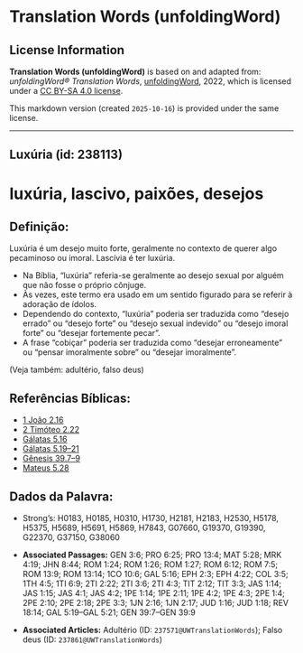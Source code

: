 # Translation Words (unfoldingWord)

## License Information

**Translation Words (unfoldingWord)** is based on and adapted from: _unfoldingWord® Translation Words_, [unfoldingWord](https://unfoldingword.org/utw), 2022, which is licensed under a [CC BY-SA 4.0 license](https://creativecommons.org/licenses/by-sa/4.0/legalcode.en).

This markdown version (created `2025-10-16`) is provided under the same license.



--------------------------------

## Luxúria (id: 238113)

luxúria, lascivo, paixões, desejos
==================================

Definição:
----------

Luxúria é um desejo muito forte, geralmente no contexto de querer algo pecaminoso ou imoral. Lascívia é ter luxúria.

* Na Bíblia, “luxúria” referia\-se geralmente ao desejo sexual por alguém que não fosse o próprio cônjuge.
* Às vezes, este termo era usado em um sentido figurado para se referir à adoração de ídolos.
* Dependendo do contexto, “luxúria” poderia ser traduzida como “desejo errado” ou “desejo forte” ou “desejo sexual indevido” ou “desejo imoral forte” ou “desejar fortemente pecar”.
* A frase “cobiçar” poderia ser traduzida como “desejar erroneamente” ou “pensar imoralmente sobre” ou “desejar imoralmente”.

(Veja também: adultério, falso deus)

Referências Bíblicas:
---------------------

* [1 João 2\.16](https://ref.ly/1John2:16)
* [2 Timóteo 2\.22](https://ref.ly/2Tim2:22)
* [Gálatas 5\.16](https://ref.ly/Gal5:16)
* [Gálatas 5\.19–21](https://ref.ly/Gal5:19-Gal5:21)
* [Gênesis 39\.7–9](https://ref.ly/Gen39:7-Gen39:9)
* [Mateus 5\.28](https://ref.ly/Matt5:28)

Dados da Palavra:
-----------------

* Strong’s: H0183, H0185, H0310, H1730, H2181, H2183, H2530, H5178, H5375, H5689, H5691, H5869, H7843, G07660, G19370, G19390, G22370, G37150, G38060

* **Associated Passages:** GEN 3:6; PRO 6:25; PRO 13:4; MAT 5:28; MRK 4:19; JHN 8:44; ROM 1:24; ROM 1:26; ROM 1:27; ROM 6:12; ROM 7:5; ROM 13:9; ROM 13:14; 1CO 10:6; GAL 5:16; EPH 2:3; EPH 4:22; COL 3:5; 1TH 4:5; 1TI 6:9; 2TI 2:22; 2TI 3:6; 2TI 4:3; TIT 2:12; TIT 3:3; JAS 1:14; JAS 1:15; JAS 4:1; JAS 4:2; 1PE 1:14; 1PE 2:11; 1PE 4:2; 1PE 4:3; 2PE 1:4; 2PE 2:10; 2PE 2:18; 2PE 3:3; 1JN 2:16; 1JN 2:17; JUD 1:16; JUD 1:18; REV 18:14; GAL 5:19–GAL 5:21; GEN 39:7–GEN 39:9
* **Associated Articles:** Adultério (ID: `237571@UWTranslationWords`); Falso deus (ID: `237861@UWTranslationWords`)


